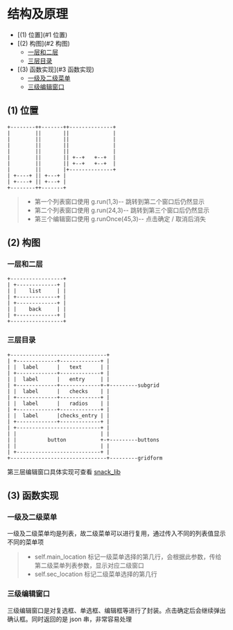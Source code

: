 # 结构及原理

* [(1) 位置](#1 位置)
* [(2) 构图](#2 构图)
	* [一层和二层](#一层和二层)
	* [三层目录](#三层目录)
* [(3) 函数实现](#3 函数实现)
	* [一级及二级菜单](#一级及二级菜单)
	* [三级编辑窗口](#三级编辑窗口)

## (1) 位置

```
+--------++-------++--------------+
|        ||       ||              |
|        ||       ||              |
|        ||       ||              |
|        ||       ||              |
|        ||       || +--+   +--+  |
|        ||       || +--+   +--+  |
|        ||       |+--------------+
| +----+ || +---+ |
| +----+ || +---+ |
+--------++-------+

```
> * 第一个列表窗口使用 g.run(1,3)-- 跳转到第二个窗口后仍然显示
> * 第二个列表窗口使用 g.run(24,3)-- 跳转到第三个窗口后仍然显示
> * 第三个编辑窗口使用 g.runOnce(45,3)-- 点击确定 / 取消后消失


## (2) 构图

### 一层和二层

```
+-----------------+
| +-------------+ |
| |    list     | |
| +-------------+ |
| +-------------+ |
| |    back     | |
| +-------------+ |
+-----------------+
```

### 三层目录

```
+-------------------------------+
| +-------------+-------------+ |
| |  label      |   text      | |
| +-------------+-------------+ |
| |  label      |   entry     | |
| +-------------+-------------+-+---------subgrid
| |  label      |   checks    | |
| +-------------+-------------+ |
| |  label      |   radios    | |
| +-------------+-------------+ |
| |  label      |checks_entry | |
| +-------------+-------------+ |
| +---------------------------+ |
| |                           | |
| |          button           +-+---------buttons
| |                           | |
| +---------------------------+ |
+-------------------------------+---------gridform
```
第三层编辑窗口具体实现可查看 [snack_lib](snack_lib.md)

## (3) 函数实现

### 一级及二级菜单

一级及二级菜单均是列表，故二级菜单可以进行复用，通过传入不同的列表值显示不同的菜单项

> * self.main_location 标记一级菜单选择的第几行，会根据此参数，传给第二级菜单列表参数，显示对应二级窗口
> * self.sec_location 标记二级菜单选择的第几行

### 三级编辑窗口

三级编辑窗口是对复选框、单选框、编辑框等进行了封装。点击确定后会继续弹出确认框。同时返回的是 json 串，非常容易处理
